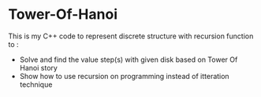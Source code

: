 Tower-Of-Hanoi
==============

This is my C++ code to represent discrete structure with recursion function to :
- Solve and find the value step(s)  with given disk based on Tower Of Hanoi story
- Show how to use recursion on programming instead of itteration technique

